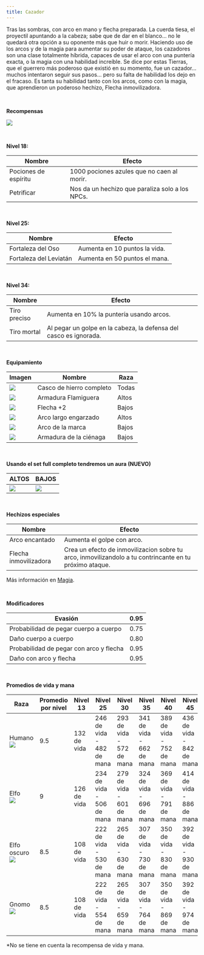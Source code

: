 ```yaml
---
title: Cazador
---
```


Tras las sombras, con arco en mano y flecha preparada. La cuerda tiesa, el proyectil apuntando a la cabeza; sabe que de dar en el blanco... no le quedará otra opción a su oponente más que huir o morir. Haciendo uso de los arcos y de la magia para aumentar su poder de ataque, los cazadores son una clase totalmente híbrida, capaces de usar el arco con una puntería exacta, o la magia con una habilidad increíble. Se dice por estas Tierras, que el guerrero más poderoso que existió en su momento, fue un cazador... muchos intentaron seguir sus pasos... pero su falta de habilidad los dejo en el fracaso. Es tanta su habilidad tanto con los arcos, como con la magia, que aprendieron un poderoso hechizo, Flecha inmovilizadora.

<br />

**Recompensas**

![](images/luchador/cazador.PNG)

<br />

**Nivel 18:**

| **Nombre** | **Efecto** |
| --- | --- |
| Pociones de espíritu | 1000 pociones azules que no caen al morir. |
| Petrificar | Nos da un hechizo que paraliza solo a los NPCs. |

<br />

**Nivel 25:**

| **Nombre** | **Efecto** |
| --- | --- |
| Fortaleza del Oso | Aumenta en 10 puntos la vida. |
| Fortaleza del Leviatán | Aumenta en 50 puntos el mana. |

<br />

**Nivel 34:**

| **Nombre** | **Efecto** |
| --- | --- |
| Tiro preciso | Aumenta en 10% la puntería usando arcos. |
| Tiro mortal | Al pegar un golpe en la cabeza, la defensa del casco es ignorada. |

<br />

**Equipamiento**

| **Imagen** | **Nombre** | **Raza** |
| --- | --- | --- |
| ![](images/luchador/caza/130.png) | Casco de hierro completo | Todas |
| ![](images/luchador/caza/74.png) | Armadura Flamiguera | Altos |
| ![](images/luchador/caza/46.png) | Flecha +2 | Bajos |
| ![](images/luchador/caza/43.png) | Arco largo engarzado | Altos |
| ![](images/luchador/caza/42.png) | Arco de la marca | Bajos |
| ![](images/luchador/caza/69.png) | Armadura de la ciénaga | Bajos |

<br />

**Usando el set full completo tendremos un aura (NUEVO)**

| ALTOS | BAJOS |
| --- | --- |
| ![](images/fulles/cazah.png) | ![](images/fulles/cazag.png) |

<br />

**Hechizos especiales**

| **Nombre** | **Efecto** |
| --- | --- |
| Arco encantado | Aumenta el golpe con arco. |
| Flecha inmovilizadora | Crea un efecto de inmovilizacion sobre tu arco, inmovilizandolo a tu contrincante en tu próximo ataque. |

Más información en [Magia](/magia).

<br />

**Modificadores**

| Evasión | 0.95 |
| --- | --- |
| Probabilidad de pegar cuerpo a cuerpo | 0.75 |
| Daño cuerpo a cuerpo | 0.80 |
| Probabilidad de pegar con arco y flecha | 0.95 |
| Daño con arco y flecha | 0.95 |

<br />

**Promedios de vida y mana**

| **Raza** | **Promedio por nivel** | **Nivel 13** | **Nivel 25** | **Nivel 30** | **Nivel 35** | **Nivel 40** | **Nivel 45** |
| --- | --- | --- | --- | --- | --- | --- | --- |
| Humano  <br>![](images/razas/cara_humano.png) | 9.5 | 132 de vida | 246 de vida - 482 de mana | 293 de vida - 572 de mana | 341 de vida - 662 de mana | 389 de vida - 752 de mana | 436 de vida - 842 de mana |
| Elfo  <br>![](images/razas/cara_elfo.png) | 9   | 126 de vida | 234 de vida - 506 de mana | 279 de vida - 601 de mana | 324 de vida - 696 de mana | 369 de vida - 791 de mana | 414 de vida - 886 de mana |
| Elfo oscuro  <br>![](images/razas/cara_elfooscuro.png) | 8.5 | 108 de vida | 222 de vida - 530 de mana | 265 de vida - 630 de mana | 307 de vida - 730 de mana | 350 de vida - 830 de mana | 392 de vida - 930 de mana |
| Gnomo  <br>![](images/razas/cara_gnomo.png) | 8.5 | 108 de vida | 222 de vida - 554 de mana | 265 de vida - 659 de mana | 307 de vida - 764 de mana | 350 de vida - 869 de mana | 392 de vida - 974 de mana |

*No se tiene en cuenta la recompensa de vida y mana.
